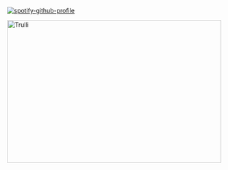 [![spotify-github-profile](https://spotify-github-profile.kittinanx.com/api/view?uid=31emw27hdnz23bbvfx4humhc7cjq&cover_image=true&theme=novatorem&show_offline=false&background_color=000000&interchange=true&bar_color=000000&bar_color_cover=true)](https://github.com/kittinan/spotify-github-profile)

<img src="https://i.pinimg.com/736x/69/ba/49/69ba491363e9a9820be17a19ca514b66.jpg" alt="Trulli" width="500" height="333">
